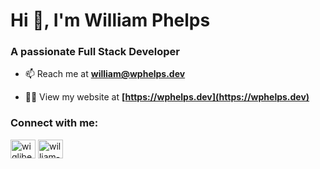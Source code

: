 # Hi 👋, I'm William Phelps

### A passionate Full Stack Developer

- 📫 Reach me at **william@wphelps.dev**

- 👨‍💻 View my website at **[https://wphelps.dev](https://wphelps.dev)**

<h3 align="left">Connect with me:</h3>
<p align="left">
<a href="https://github.com/wiglibet" target="blank"><img align="center" src="https://raw.githubusercontent.com/rahuldkjain/github-profile-readme-generator/master/src/images/icons/Social/github.svg" alt="wiglibet" height="30" width="40" /></a>
<a href="https://linkedin.com/in/william-phelps-03" target="blank"><img align="center" src="https://raw.githubusercontent.com/rahuldkjain/github-profile-readme-generator/master/src/images/icons/Social/linked-in-alt.svg" alt="william-phelps-03" height="30" width="40" /></a>
</p>
